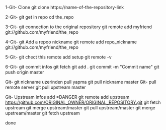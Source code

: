 1-Git- Clone git clone https://name-of-the-repository-link

2-Git- git get in repo cd the_repo

3-Git- git connection to the original repository git remote add myfriend git://github.com/myfriend/the_repo

4-Git- git Add a repoo nickname git remote add repo_nickname git://github.com/myfriend/the_repo

5-Git- git chect this remote add setup git remote -v

6-Git- git commit infos git fetch git add . git commit -m "Commit name" git push origin master

Git- git nickname uzerinden pull yapma git pull nickname master Git- pull remote server git pull upstream master

Git- Upstream infos add *DANGER git remote add upstream https://github.com/ORIGINAL_OWNER/ORIGINAL_REPOSITORY.git git fetch upstream git merge upstream/master git pull upstream/master git merge upstream/master git fetch upstream

done
